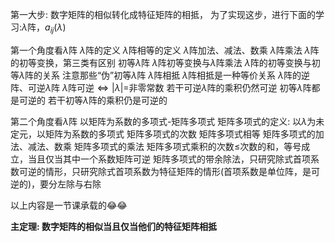 第一大步: 数字矩阵的相似转化成特征矩阵的相抵，
为了实现这步，进行下面的学习:$\lambda$阵，$a_{ij}(\lambda)$

第一个角度看$\lambda$阵
$\lambda$阵的定义
$\lambda$阵相等的定义
$\lambda$阵加法、减法、数乘
$\lambda$阵乘法
$\lambda$阵的初等变换，第三类有区别
初等$\lambda$阵
$\lambda$阵初等变换与$\lambda$阵乘法
$\lambda$阵的初等变换与初等$\lambda$阵的关系
注意那些“伪”初等$\lambda$阵
$\lambda$阵相抵
$\lambda$阵相抵是一种等价关系
$\lambda$阵的逆阵、可逆$\lambda$阵
$\lambda$阵可逆$\iff|\lambda|=$非零常数
若干可逆$\lambda$阵的乘积仍然可逆
初等$\lambda$阵都是可逆的
若干初等$\lambda$阵的乘积仍是可逆的

第二个角度看$\lambda$阵
以矩阵为系数的多项式-矩阵多项式
矩阵多项式的定义: 以$\lambda$为未定元，以矩阵为系数的多项式
矩阵多项式的次数
矩阵多项式相等
矩阵多项式的加法、减法、数乘
矩阵多项式的乘法
矩阵多项式乘积的次数$\leq$次数的和，等号成立，当且仅当其中一个系数矩阵可逆
矩阵多项式的带余除法，只研究除式首项系数可逆的情形，只研究除式首项系数为特征矩阵的情形(首项系数是单位阵，是可逆的)，要分左除与右除

以上内容是一节课承载的😂😂

**主定理: 数字矩阵的相似当且仅当他们的特征矩阵相抵**

